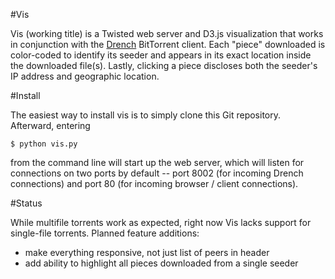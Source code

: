 #Vis

Vis (working title) is a Twisted web server and D3.js visualization that works in conjunction with the [Drench](https://github.com/jefflovejapan/drench) BitTorrent client. Each "piece" downloaded is color-coded to identify its seeder and appears in its exact location inside the downloaded file(s). Lastly, clicking a piece discloses both the seeder's IP address and geographic location.

#Install

The easiest way to install vis is to simply clone this Git repository. Afterward, entering

    $ python vis.py

from the command line will start up the web server, which will listen for connections on two ports by default -- port 8002 (for incoming Drench connections) and port 80 (for incoming browser / client connections).

#Status

While multifile torrents work as expected, right now Vis lacks support for single-file torrents. Planned feature additions:
- make everything responsive, not just list of peers in header
- add ability to highlight all pieces downloaded from a single seeder
